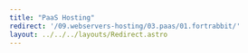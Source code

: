 ```yaml
---
title: "PaaS Hosting"
redirect: '/09.webservers-hosting/03.paas/01.fortrabbit/'
layout: ../../../layouts/Redirect.astro
---
```

